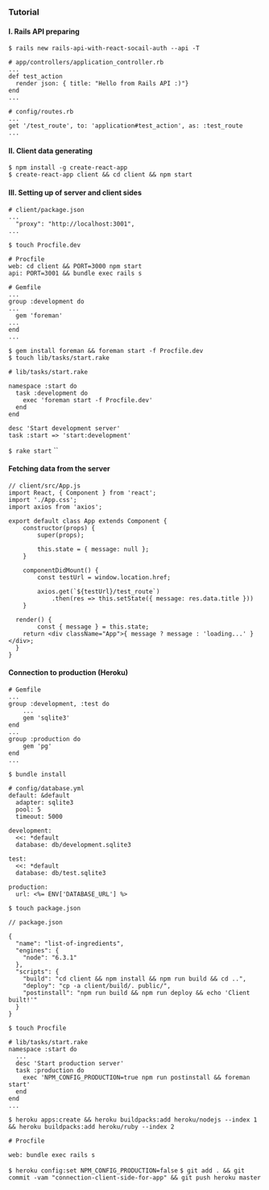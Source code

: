 ### Tutorial
#### I. Rails API preparing
`$ rails new rails-api-with-react-socail-auth --api -T`
<br/>
```
# app/controllers/application_controller.rb
...
def test_action
  render json: { title: "Hello from Rails API :)"}
end
...
```
```
# config/routes.rb
...
get '/test_route', to: 'application#test_action', as: :test_route
...
```
#### II. Client data generating 
`$ npm install -g create-react-app`
<br/>
`$ create-react-app client && cd client && npm start`
#### III. Setting up of server and client sides
```
# client/package.json
...
  "proxy": "http://localhost:3001",
...
```

`$ touch Procfile.dev`
```
# Procfile
web: cd client && PORT=3000 npm start
api: PORT=3001 && bundle exec rails s
```
```
# Gemfile
...
group :development do
...
  gem 'foreman'
...
end
...
```
`$ gem install foreman && foreman start -f Procfile.dev`
<br/>
`$ touch lib/tasks/start.rake`
```
# lib/tasks/start.rake

namespace :start do
  task :development do
    exec 'foreman start -f Procfile.dev'
  end
end

desc 'Start development server'
task :start => 'start:development'
```
`$ rake start`
``
#### Fetching data from the server
```
// client/src/App.js
import React, { Component } from 'react';
import './App.css';
import axios from 'axios';

export default class App extends Component {
	constructor(props) {
		super(props);

		this.state = { message: null };
	}

	componentDidMount() {
		const testUrl = window.location.href;

		axios.get(`${testUrl}/test_route`)
			.then(res => this.setState({ message: res.data.title }))
	}

  render() {
		const { message } = this.state;
    return <div className="App">{ message ? message : 'loading...' }</div>;
  }
}

```
#### Connection to production (Heroku)
```
# Gemfile
...
group :development, :test do
	...
	gem 'sqlite3'
end
...
group :production do
	gem 'pg'
end
...
```
`$ bundle install` <br/>
```
# config/database.yml
default: &default
  adapter: sqlite3
  pool: 5
  timeout: 5000

development:
  <<: *default
  database: db/development.sqlite3

test:
  <<: *default
  database: db/test.sqlite3

production:
  url: <%= ENV['DATABASE_URL'] %>
```
`$ touch package.json`
```
// package.json

{
  "name": "list-of-ingredients",
  "engines": {
    "node": "6.3.1"
  },
  "scripts": {
    "build": "cd client && npm install && npm run build && cd ..",
    "deploy": "cp -a client/build/. public/",
    "postinstall": "npm run build && npm run deploy && echo 'Client built!'"
  }
}
```
`$ touch Procfile`
```
# lib/tasks/start.rake
namespace :start do
  ...
  desc 'Start production server'
  task :production do
    exec 'NPM_CONFIG_PRODUCTION=true npm run postinstall && foreman start'
  end
end
...
```
`$ heroku apps:create && heroku buildpacks:add heroku/nodejs --index 1 && heroku buildpacks:add heroku/ruby --index 2`
```
# Procfile

web: bundle exec rails s
```
`$ heroku config:set NPM_CONFIG_PRODUCTION=false`
`$ git add . && git commit -vam "connection-client-side-for-app" && git push heroku master`
